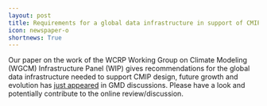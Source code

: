 ```yaml
---
layout: post
title: Requirements for a global data infrastructure in support of CMIP6
icon: newspaper-o
shortnews: True
---
```


Our paper on the work of the WCRP Working Group on Climate Modeling (WGCM) Infrastructure Panel (WIP) gives recommendations for the global data infrastructure needed to support CMIP design, future growth and evolution has [just appeared](https://www.geosci-model-dev-discuss.net/gmd-2018-52/) in GMD discussions.
Please have a look and potentially contribute to the online review/discussion.
